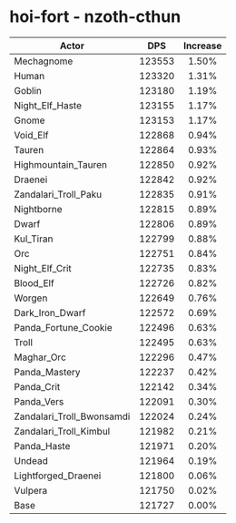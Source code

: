 # hoi-fort - nzoth-cthun
| Actor | DPS | Increase |
|---|:---:|:---:|
|Mechagnome|123553|1.50%|
|Human|123320|1.31%|
|Goblin|123180|1.19%|
|Night_Elf_Haste|123155|1.17%|
|Gnome|123153|1.17%|
|Void_Elf|122868|0.94%|
|Tauren|122864|0.93%|
|Highmountain_Tauren|122850|0.92%|
|Draenei|122842|0.92%|
|Zandalari_Troll_Paku|122835|0.91%|
|Nightborne|122815|0.89%|
|Dwarf|122806|0.89%|
|Kul_Tiran|122799|0.88%|
|Orc|122751|0.84%|
|Night_Elf_Crit|122735|0.83%|
|Blood_Elf|122726|0.82%|
|Worgen|122649|0.76%|
|Dark_Iron_Dwarf|122572|0.69%|
|Panda_Fortune_Cookie|122496|0.63%|
|Troll|122495|0.63%|
|Maghar_Orc|122296|0.47%|
|Panda_Mastery|122237|0.42%|
|Panda_Crit|122142|0.34%|
|Panda_Vers|122091|0.30%|
|Zandalari_Troll_Bwonsamdi|122024|0.24%|
|Zandalari_Troll_Kimbul|121982|0.21%|
|Panda_Haste|121971|0.20%|
|Undead|121964|0.19%|
|Lightforged_Draenei|121800|0.06%|
|Vulpera|121750|0.02%|
|Base|121727|0.00%|
